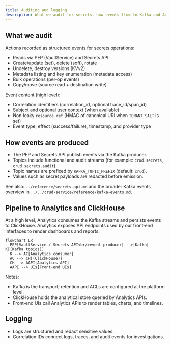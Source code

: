 ```yaml
---
title: Auditing and logging
description: What we audit for secrets, how events flow to Kafka and Analytics, and how UIs consume them
---
```


## What we audit

Actions recorded as structured events for secrets operations:

- Reads via PEP (VaultService) and Secrets API
- Create/update (set), delete (soft), rotate
- Undelete, destroy versions (KVv2)
- Metadata listing and key enumeration (metadata access)
- Bulk operations (per‑op events)
- Copy/move (source read + destination write)

Event content (high level):

- Correlation identifiers (correlation_id, optional trace_id/span_id)
- Subject and optional user context (when available)
- Non‑leaky `resource_ref` (HMAC of canonical URI when `TENANT_SALT` is set)
- Event type, effect (success/failure), timestamp, and provider type

## How events are produced

- The PEP and Secrets API publish events via the Kafka producer.
- Topics include functional and audit streams (for example: `crud.secrets`, `crud.secrets.audit`).
- Topic names are prefixed by `KAFKA_TOPIC_PREFIX` (default: `crud`).
- Values such as secret payloads are redacted before emission.

See also: `../reference/secrets-api.md` and the broader Kafka events overview in `../../crud-service/reference/kafka-events.md`.

## Pipeline to Analytics and ClickHouse

At a high level, Analytics consumes the Kafka streams and persists events to ClickHouse. Analytics exposes API endpoints used by our front‑end interfaces to render dashboards and reports.

```mermaid
flowchart LR
  PEP[VaultService / Secrets API<br/>event producer] -->|Kafka| K[(Kafka topics)]
  K --> AC[Analytics consumer]
  AC --> CH[(ClickHouse)]
  CH --> AAPI[Analytics API]
  AAPI --> UIs[Front‑end UIs]
```

Notes:

- Kafka is the transport; retention and ACLs are configured at the platform level.
- ClickHouse holds the analytical store queried by Analytics APIs.
- Front‑end UIs call Analytics APIs to render tables, charts, and timelines.

## Logging

- Logs are structured and redact sensitive values.
- Correlation IDs connect logs, traces, and audit events for investigations.


